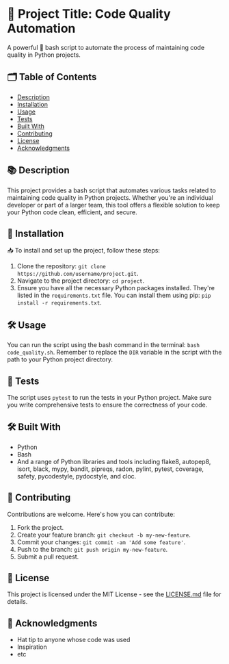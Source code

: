 # 🚀 Project Title: Code Quality Automation

A powerful 💪 bash script to automate the process of maintaining code quality in Python projects.

## 🗂️ Table of Contents
- [Description](#-description)
- [Installation](#-installation)
- [Usage](#-usage)
- [Tests](#-tests)
- [Built With](#-built-with)
- [Contributing](#-contributing)
- [License](#-license)
- [Acknowledgments](#-acknowledgments)

## 📚 Description

This project provides a bash script that automates various tasks related to maintaining code quality in Python projects. Whether you're an individual developer or part of a larger team, this tool offers a flexible solution to keep your Python code clean, efficient, and secure.

## 🚀 Installation

📥 To install and set up the project, follow these steps:

1. Clone the repository: `git clone https://github.com/username/project.git`.
2. Navigate to the project directory: `cd project`.
3. Ensure you have all the necessary Python packages installed. They're listed in the `requirements.txt` file. You can install them using pip: `pip install -r requirements.txt`.

## 🛠️ Usage

You can run the script using the bash command in the terminal: `bash code_quality.sh`. Remember to replace the `DIR` variable in the script with the path to your Python project directory.

## 🧪 Tests

The script uses `pytest` to run the tests in your Python project. Make sure you write comprehensive tests to ensure the correctness of your code.

## 🛠️ Built With

- Python
- Bash
- And a range of Python libraries and tools including flake8, autopep8, isort, black, mypy, bandit, pipreqs, radon, pylint, pytest, coverage, safety, pycodestyle, pydocstyle, and cloc.

## 👥 Contributing

Contributions are welcome. Here's how you can contribute:

1. Fork the project.
2. Create your feature branch: `git checkout -b my-new-feature`.
3. Commit your changes: `git commit -am 'Add some feature'`.
4. Push to the branch: `git push origin my-new-feature`.
5. Submit a pull request.

## 📄 License

This project is licensed under the MIT License - see the [LICENSE.md](LICENSE.md) file for details.

## 🙏 Acknowledgments

- Hat tip to anyone whose code was used
- Inspiration
- etc